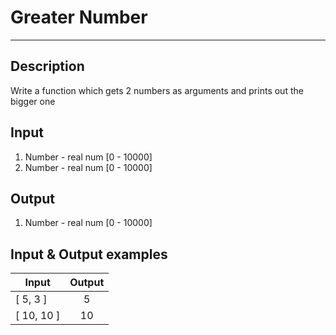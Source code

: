 # Greater Number
---

## Description
Write a function which gets 2 numbers as arguments and prints out the bigger one

## Input
1. Number - real num [0 - 10000]
2. Number - real num [0 - 10000]

## Output
1. Number - real num [0 - 10000]

## Input & Output examples

|    Input     |  Output |
| ------------ | :-----: |
|   [ 5, 3 ]   |    5    |
|  [ 10, 10 ]  |    10   |